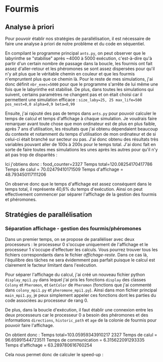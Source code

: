 # Fourmis


## Analyse à priori
Pour pouvoir établir nos stratégies de parallélisation, il est nécessaire de faire une analyse à priori de notre problème et du code en séquentiel. 

En compilant le programme principal `ants.py`, on peut observer que le labyrinthe se "stabilise" après ~4000 à 5000 exécution, c'est-à-dire qu'à partir d'un certain nombre de passage dans la boucle, les fourmis ont fait assez d'aller-retour et les phéromones se sont assez dispersées pour qu'il n'y ait plus que le véritable chemin en couleur et que les fourmis n'empruntent plus que ce chemin là. 
Pour le reste de mes simulations, j'ai donc définit `nbr_exec=5000` pour que le programme s'arrête de lui même une fois que le labyrinthe est stabilisé.
De plus, dans toutes les simulations qui suivent, certains paramètres ne changent pas et on était choisi car il permettent une simulation efficace :
`size_laby=25, 25
max_life=500
pos_nest=0,0
alpha=0,9
beta=0,99`

Ensuite, j'ai rajouté des pas de temps dans `ants.py` pour pouvoir calculer le temps de calcul et temps d'affichage à chaque simulation. 
Je voudrais faire remarquer avant toute chose que mon ordinateur est de plus en plus faible, après 7 ans d'utilisation, les résultats que j'ai obtenu dépendaient beaucoup du contexte et notamment du temps d'utilisation de mon ordinateur et de si celui-ci était branché sur secteur ou pas. J'ai donc obtenu des résultats très variables pouvant aller de 100s à 200s pour le temps total.
J'ai donc fait en sorte de faire toutes mes simulations les unes après les autres pour qu'il n'y ait pas trop de disparités : 

Ici j'obtiens donc :
food_counter=2327
Temps total=120.08254170417786
Temps de calul = 70.02479410171509
Temps d'affichage = 48.793450117111206

On observe donc que le temps d'affichage est assez conséquent dans le temps total, il représente 40,6% du temps d'exécution.
Ainsi on peut effectivement commencer par séparer l'affichage de la gestion des fourmis et phéromones.

## Stratégies de parallélisation 

### Séparation affichage - gestion des fourmis/phéromones

Dans un premier temps, on se propose de paralléliser avec deux processeurs : le processeur 0 s'occupe uniquement de l'affichage et le processeur 1 s'occupe d'effectuer les calculs. Vous pourrez trouver tous les fichiers correspondants dans le fichier *affichage-reste*.
Dans ce cas là, l'équilibre des tâches ne sera évidemment pas parfait puisque le calcul est clairement le facteur limitant dans l'exécution.

Pour séparer l'affichage du calcul, j'ai créé un nouveau fichier python `display_mpi1.py` dans lequel j'ai pris les fonctions `display` des classes `Colony` et `Pheromon`, et `GetColor` de `Pheromon` (fonctions que j'ai commenté dans `colony_mpi1.py` et `pheromone_mpi1.py`). Ainsi dans mon fichier principal `main_mpi1.py`, je peux simplement appeler ces fonctions dont les parties du code associées au processeur de rang 0.

De plus, dans la boucle d'exécution, il faut établir une connexion entre les deux processeurs car le processeur 0 a besoin des phéromones et des informations `directions`, `historic_path` et `age` de la colonie de fourmis pour pouvoir faire l'affichage. 

On obtient donc : 
Temps total=103.05959343910217
2327
Temps de calul = 96.65991544723511
Temps de communication = 6.315622091293335
Temps d'affichage = 63.289780616760254


Cela nous permet donc de calculer le speed-up :














